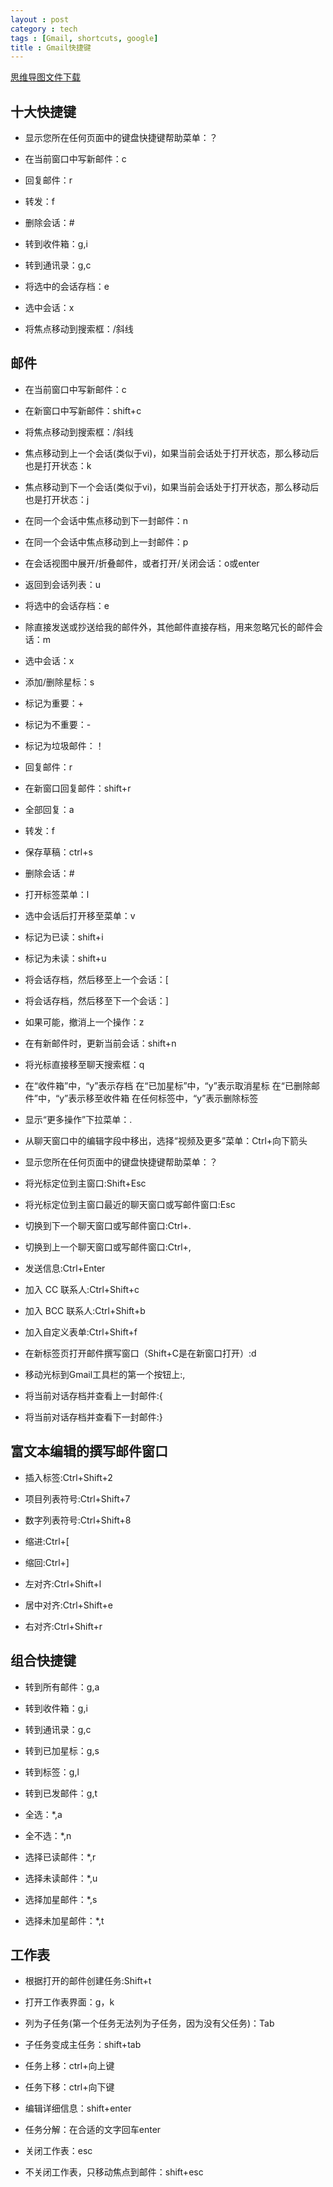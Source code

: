 ```yaml
---
layout : post
category : tech
tags : [Gmail, shortcuts, google]
title : Gmail快捷键
---
```

[思维导图文件下载](https://docs.google.com/file/d/0B1DrsqrLRzeINWk1ZzZYWXZ2dE0/edit?usp=sharing)

## 十大快捷键


- 显示您所在任何页面中的键盘快捷键帮助菜单：？


- 在当前窗口中写新邮件：c


- 回复邮件：r


- 转发：f


- 删除会话：#


- 转到收件箱：g,i


- 转到通讯录：g,c


- 将选中的会话存档：e


- 选中会话：x


- 将焦点移动到搜索框：/斜线




## 邮件


- 在当前窗口中写新邮件：c


- 在新窗口中写新邮件：shift+c


- 将焦点移动到搜索框：/斜线


- 焦点移动到上一个会话(类似于vi)，如果当前会话处于打开状态，那么移动后也是打开状态：k


- 焦点移动到下一个会话(类似于vi)，如果当前会话处于打开状态，那么移动后也是打开状态：j


- 在同一个会话中焦点移动到下一封邮件：n


- 在同一个会话中焦点移动到上一封邮件：p


- 在会话视图中展开/折叠邮件，或者打开/关闭会话：o或enter


- 返回到会话列表：u


- 将选中的会话存档：e


- 除直接发送或抄送给我的邮件外，其他邮件直接存档，用来忽略冗长的邮件会话：m


- 选中会话：x


- 添加/删除星标：s


- 标记为重要：+


- 标记为不重要：-


- 标记为垃圾邮件：！


- 回复邮件：r


- 在新窗口回复邮件：shift+r


- 全部回复：a


- 转发：f


- 保存草稿：ctrl+s


- 删除会话：#


- 打开标签菜单：l


- 选中会话后打开移至菜单：v


- 标记为已读：shift+i


- 标记为未读：shift+u


- 将会话存档，然后移至上一个会话：[


- 将会话存档，然后移至下一个会话：]


- 如果可能，撤消上一个操作：z


- 在有新邮件时，更新当前会话：shift+n


- 将光标直接移至聊天搜索框：q


-  在“收件箱”中，“y”表示存档 在“已加星标”中，“y”表示取消星标 在“已删除邮件”中，“y”表示移至收件箱 在任何标签中，“y”表示删除标签


- 显示“更多操作”下拉菜单：.


- 从聊天窗口中的编辑字段中移出，选择“视频及更多”菜单：Ctrl+向下箭头


- 显示您所在任何页面中的键盘快捷键帮助菜单：？


- 将光标定位到主窗口:Shift+Esc


- 将光标定位到主窗口最近的聊天窗口或写邮件窗口:Esc


- 切换到下一个聊天窗口或写邮件窗口:Ctrl+.


- 切换到上一个聊天窗口或写邮件窗口:Ctrl+,


- 发送信息:Ctrl+Enter


- 加入 CC 联系人:Ctrl+Shift+c


- 加入 BCC 联系人:Ctrl+Shift+b


- 加入自定义表单:Ctrl+Shift+f


- 在新标签页打开邮件撰写窗口（Shift+C是在新窗口打开）:d


- 移动光标到Gmail工具栏的第一个按钮上:,


- 将当前对话存档并查看上一封邮件:{


- 将当前对话存档并查看下一封邮件:}


## 富文本编辑的撰写邮件窗口


- 插入标签:Ctrl+Shift+2


- 项目列表符号:Ctrl+Shift+7


- 数字列表符号:Ctrl+Shift+8


- 缩进:Ctrl+[


- 缩回:Ctrl+]


- 左对齐:Ctrl+Shift+l


- 居中对齐:Ctrl+Shift+e


- 右对齐:Ctrl+Shift+r


## 组合快捷键


- 转到所有邮件：g,a


- 转到收件箱：g,i


- 转到通讯录：g,c


- 转到已加星标：g,s


- 转到标签：g,l


- 转到已发邮件：g,t


- 全选：*,a


- 全不选：*,n


- 选择已读邮件：*,r


- 选择未读邮件：*,u


- 选择加星邮件：*,s


- 选择未加星邮件：*,t


## 工作表


- 根据打开的邮件创建任务:Shift+t


- 打开工作表界面：g，k


- 列为子任务(第一个任务无法列为子任务，因为没有父任务)：Tab


- 子任务变成主任务：shift+tab


- 任务上移：ctrl+向上键


- 任务下移：ctrl+向下键


- 编辑详细信息：shift+enter


- 任务分解：在合适的文字回车enter


- 关闭工作表：esc


- 不关闭工作表，只移动焦点到邮件：shift+esc
